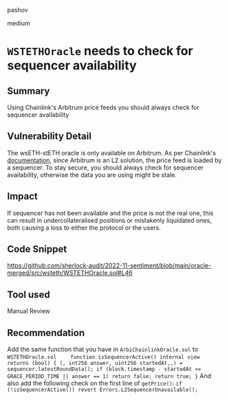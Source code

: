 pashov

medium

# `WSTETHOracle` needs to check for sequencer availability

## Summary
Using Chainlink's Arbitrum price feeds you should always check for sequencer availability

## Vulnerability Detail
The wsETH-stETH oracle is only available on Arbitrum. As per Chainlink's [documentation](https://docs.chain.link/docs/data-feeds/l2-sequencer-feeds/), since Arbitrum is an L2 solution, the price feed is loaded by a sequencer. To stay secure, you should always check for sequencer availability, otherwise the data you are using might be stale.

## Impact
If sequencer has not been available and the price is not the real one, this can result in undercollateralised positions or mistakenly liquidated ones, both causing a loss to either the protocol or the users.

## Code Snippet
https://github.com/sherlock-audit/2022-11-sentiment/blob/main/oracle-merged/src/wsteth/WSTETHOracle.sol#L46
## Tool used

Manual Review

## Recommendation
Add the same function that you have in `ArbiChainlinkOracle.sol` to `WSTETHOracle.sol`
`    function isSequencerActive() internal view returns (bool) {
        (, int256 answer, uint256 startedAt,,) = sequencer.latestRoundData();
        if (block.timestamp - startedAt <= GRACE_PERIOD_TIME || answer == 1)
            return false;
        return true;
    }`
And also add the following check on the first line of `getPrice()`:
`if (!isSequencerActive()) revert Errors.L2SequencerUnavailable();`